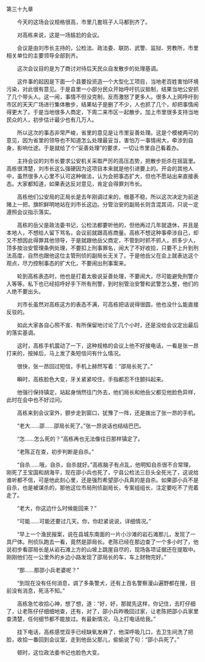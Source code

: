 第三十九章

　　今天的这场会议规格很高，市里几套班子人马都到齐了。

　　对高栋来说，这是一场尴尬的会议。

　　会议是由刘市长主持的，公检法、政法委、联防、武警、监狱、劳教所，市里相关单位的主要领导全部到齐。

　　这次会议目的是为了商讨对待后天民众自发散步的处理基调。

　　这件事的起因是下面一个县要投资造一个大型化工项目，当地老百姓害怕环境污染，对此很有意见。于是县里一小部分民众开始呼吁抗议抵制，结果当地公安抓了几个带头人。这一闹，事情不但没克制，反而激怒了更多人。很多人上网呼吁到市区的天天广场进行集体散步，结果帖子是删了不少，人也抓了几个，却把事情闹得更大了。于是当地很多人商定，下周二来市区一起散步。加上市里很多支持当地民众的人，初步估计最少也有几万人。

　　所以这次的事态非常严峻，省里的意见是让市里妥善处理。这是个模棱两可的意见，因为省里的领导也不知道怎么处理最妥当，害怕万一事情闹大，牵涉到自身，影响仕途。于是就给了个“妥善处理”的要求，一切让市里自己看着办。

　　主持会议的刘市长要求公安机关采取严厉的高压态势，把散步扼杀在摇篮里。高栋很清楚，刘市长这么强硬因为这项目本来就是他引进要上的。开会的其他人中，虽然很多人心里不认可这种做法，认为会把事态扩大，但也不愿站出来直接表态。大家都知道，如果表达反对意见，肯定会得罪刘市长。

　　高栋他们公安局的正局长是去年刚调过来的，根基不稳，所以这次决定为前途赌上一把，旗帜鲜明地站在刘市长这边。分管治安的副局长则含混其词，只说一定遵照会议指示落实。

　　高栋的岳父是政法委书记，公检法都要听他的，但他再过几年就退休，并且是本地人，不想给人留下骂名，会议前就跟高栋商量。高栋不想这种事牵涉自己，却又不想因此得罪其他领导，于是就跟他岳父商定，不管到时抓不抓人，抓多少人，顶多按治安管理条例处理，不要扣上刑事罪名，闹大了不好收拾，只要不上升到刑法高度，自然也跟他这位主管刑侦的副局长无关了。于是他岳父在会上就表达这个观点，尽力控制事态的扩大化，不要闹出刑事案来。

　　轮到高栋表态时，他也是打着太极说妥善处理，不要闹大，尽可能避免刑警介入等等。私下也已经招呼好手下所有刑警，到时别管治安警和武警怎么整，他们的人绝不要出头。

　　刘市长虽然对高栋这方的表态不满，可高栋把话说得很圆，他也没什么能直接反驳的。

　　如此大家各自心照不宣、有所保留地讨论了几个小时，还是没给会议定出最后的落实基调。

　　这时，高栋手机震动了一下，这种规格的会议上他不好接电话，一看是张一昂打来的，按掉后，马上发了条短信问有什么情况。

　　很快，张一昂回过短信，手机上赫然写着：“邵局长死了。”

　　瞬时，高栋脸色大变，牙关紧紧咬住，手指都忍不住颤抖起来。

　　他强行保持镇定，站起身悄然往门外去，他们局长和他岳父都见他脸色异样，此时在会中也不好过问。

　　高栋来到会议室外，颤步走到窗口，犹豫了一阵，还是拨出了张一昂的手机。

　　“老大……邵……邵局长死了。”张一昂说话也结结巴巴。

　　“怎……怎么死的？”高栋再也无法像往日那样镇定了。

　　“老陈正在查，初步判断是自杀。”

　　“自杀……哦，自杀，自杀就好。”高栋脑子有点乱，他明知自杀很不合常理，刚死了王宝国和胡海平，现在邵小兵也死了，宁县公检法三巨头全死光了，这说给谁听都不信，可是他此刻心里，还是强烈希望邵小兵真的是自杀。如果邵小兵不是自杀，也是被谋杀的，那他这位市局刑侦副局长，专案组组长，注定要吃不了兜着走了。

　　“老大，你这边什么时候能回来？”

　　“可能……可能还要过几天。你，你赶紧说说，详细情况。”

　　“早上一个渔民报案，说在县城东南面的一片小沙滩的岩石滩那儿，发现了一具尸体。刑侦队跑去一看，竟然是邵局长。老陈已经在那边查了一个多小时了，他说初步看邵局长是从岩石滩上方的山坡上跳崖自尽的，现场各项证据还在提取中。刚刚他们在一公里外的乡边小路发现了邵局长的车，车上财物完好。”

　　“那……那邵小兵老婆呢？”

　　“到现在没有任何消息，调了多条警犬，还有上百名警察漫山遍野都在搜，目前没有消息，死活不知。”

　　高栋急忙收拾心神，想了想，道：“好，好，那就先这样，你记住，去盯仔细了，让老陈仔仔细细地查，还有，对了，邵小兵昨晚回过家，让老陈把邵小兵家里查清楚，任何细节都不能放过。有最新情况，马上打电话给我。”

　　挂下电话，高栋感觉双手已经缺氧发麻了，他深呼吸几口，去卫生间洗了把脸，收拾一番回到会议室，走到他岳父那儿，偷偷说了句：“邵小兵死了。”

　　顿时，这位政法委书记也脸色大变。
